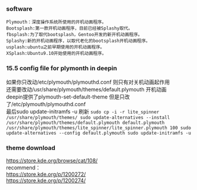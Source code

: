 ### software
	Plymouth：深度操作系统所使用的开机动画程序。  
	Bootsplash:第一款开机动画程序，目前已经被Splashy取代。  
	fbsplash:为了取代bootsplash，Gentoo开发的新开机动画程序。     
	Splashy:新的开机动画程序，以取代老化的bootsplash开机动画程序。  
	usplash:ubuntu之前早期使用的开机动画程序。  
	XSplash:Ubuntu9.10开始使用的开机动画程序。  
### 15.5 config file for plymonth  in deepin
  如果你只改动/etc/plymouth/plymouthd.conf 则只有对关机动画起作用  
  还需要改动/usr/share/plymouth/themes/default.plymouth 开机动画  
  deepin提供了plymouth-set-default-theme 但是只改了/etc/plymouth/plymouthd.conf  
  最后sudo update-initramfs -u 刷新
`
sudo cp -i -r lite_spinner /usr/share/plymouth/themes/
sudo update-alternatives --install /usr/share/plymouth/themes/default.plymouth default.plymouth /usr/share/plymouth/themes/lite_spinner/lite_spinner.plymouth 100
sudo update-alternatives --config default.plymouth
sudo update-initramfs -u
`



### theme download
https://store.kde.org/browse/cat/108/  
recommend：  
https://store.kde.org/p/1200272/  
https://store.kde.org/p/1200274/  
